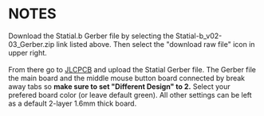 # NOTES
Download the Statial.b Gerber file by selecting the Statial-b_v02-03_Gerber.zip link listed above. Then select the "download raw file" icon in upper right.<br/><br/>
From there go to [JLCPCB](https://jlcpcb.com/?from=PyottDesign) and upload the Statial Gerber file. The Gerber file the main board and the middle mouse button board connected by break away tabs so **make sure to set "Different Design" to 2.** Select your prefered board color (or leave default green). All other settings can be left as a default 2-layer 1.6mm thick board.